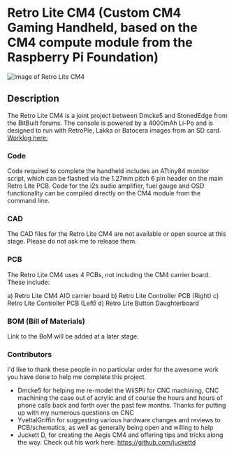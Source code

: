 # Retro Lite CM4 (Custom CM4 Gaming Handheld, based on the CM4 compute module from the Raspberry Pi Foundation) 
![Image of Retro Lite CM4](https://imgur.com/h1mcu5v)

## Description
The Retro Lite CM4 is a joint project between Dmcke5 and StonedEdge from the BitBuilt forums. The console is powered by a 4000mAh Li-Po and is designed to run with RetroPie, Lakka or Batocera images from an SD card. [Worklog here:](https://bitbuilt.net/forums/index.php?threads/retro-lite-cm4-a-stonededge-and-dmcke5-collaboration.3934/)

### Code 
Code required to complete the handheld includes an ATtiny84 monitor script, which can be flashed via the 1.27mm pitch 6 pin header on the main Retro Lite PCB. Code for the i2s audio amplifier, fuel gauge and OSD functionality can be compiled directly on the CM4 module from the command line.  

### CAD
The CAD files for the Retro Lite CM4 are not available or open source at this stage. Please do not ask me to release them. 

### PCB
The Retro Lite CM4 uses 4 PCBs, not including the CM4 carrier board. These include: 

a) Retro Lite CM4 AIO carrier board 
b) Retro Lite Controller PCB (Right)
c) Retro Lite Controller PCB (Left)
d) Retro Lite Button Daughterboard

### BOM (Bill of Materials) 
Link to the BoM will be added at a later stage. 

### Contributors 
I'd like to thank these people in no particular order for the awesome work you have done to help me complete this project. 

* Dmcke5 for helping me re-model the WiiSPii for CNC machining, CNC machining the case out of acrylic and of course the hours and hours of phone calls back and forth over the past few months. Thanks for putting up with my numerous questions on CNC
* YveltalGriffin for suggesting various hardware changes and reviews to PCB/schematics, as well as generally being open and willing to help 
* Juckett D, for creating the Aegis CM4 and offering tips and tricks along the way. Check out his work here: https://github.com/juckettd
